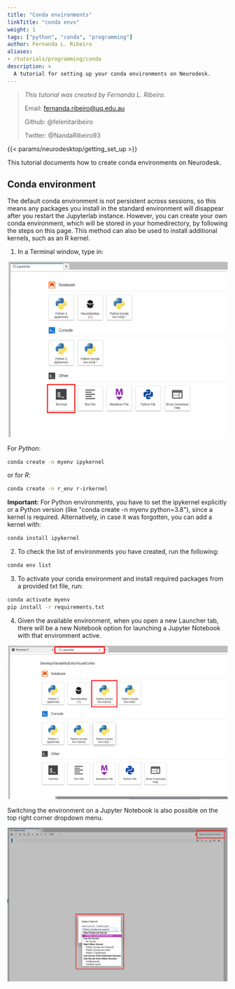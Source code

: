 ```yaml
---
title: "Conda environments"
linkTitle: "conda envs"
weight: 1
tags: ["python", "conda", "programming"]
author: Fernanda L. Ribeiro
aliases:
- /tutorials/programming/conda
description: > 
  A tutorial for setting up your conda environments on Neurodesk.
---
```



> _This tutorial was created by Fernanda L. Ribeiro._ 
>
> Email: fernanda.ribeiro@uq.edu.au
>
> Github: @felenitaribeiro
>
> Twitter: @NandaRibeiro93
>
<!-- Fill in your personal details above so that we can credit the tutorial to you. Feel free to add any additional contact details i.e. website, or remove those that are irrelevant -->

<!-- Following line adds a link to getting set up with Neurodesk -->
{{< params/neurodesktop/getting_set_up >}}
<!-- -->

This tutorial documents how to create conda environments on Neurodesk. 

## Conda environment

The default conda environment is not persistent across sessions, so this means any packages you install in the standard environment will disappear after you restart the Jupyterlab instance. However, you can create your own conda environment, which will be stored in your homedirectory, by following the steps on this page. This method can also be used to install additional kernels, such as an R kernel.

1. In a Terminal window, type in:

![1_terminal](/static/tutorials-examples/tutorials/programming/conda/1_terminal.png '1_terminal')

For *Python*:
```bash
conda create -n myenv ipykernel
```
or for *R*:
```bash
conda create -n r_env r-irkernel
```

**Important:** For Python environments, you have to set the ipykernel explicitly or a Python version (like "conda create -n myenv python=3.8"), since a kernel is required. Alternatively, in case it was forgotten, you can add a kernel with:

```bash
conda install ipykernel
```

2. To check the list of environments you have created, run the following:

```bash
conda env list
```

3. To activate your conda environment and install required packages from a provided txt file, run:

```bash
conda activate myenv
pip install -r requirements.txt
```

4. Given the available environment, when you open a new Launcher tab, there will be a new Notebook option for launching a Jupyter Notebook with that environment active. 

![2_env](/static/tutorials-examples/tutorials/programming/conda/2_env.png '2_env')

Switching the environment on a Jupyter Notebook is also possible on the top right corner dropdown menu.

![3_notebook](/static/tutorials-examples/tutorials/programming/conda/3_notebook.png '3_notebook')
